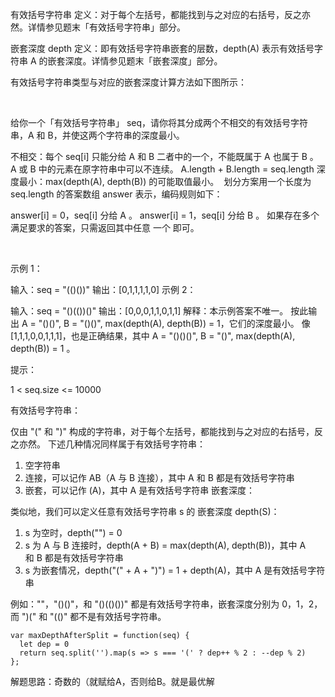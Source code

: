 有效括号字符串 定义：对于每个左括号，都能找到与之对应的右括号，反之亦然。详情参见题末「有效括号字符串」部分。

嵌套深度 depth 定义：即有效括号字符串嵌套的层数，depth(A) 表示有效括号字符串 A 的嵌套深度。详情参见题末「嵌套深度」部分。

有效括号字符串类型与对应的嵌套深度计算方法如下图所示：



 

给你一个「有效括号字符串」 seq，请你将其分成两个不相交的有效括号字符串，A 和 B，并使这两个字符串的深度最小。

不相交：每个 seq[i] 只能分给 A 和 B 二者中的一个，不能既属于 A 也属于 B 。
A 或 B 中的元素在原字符串中可以不连续。
A.length + B.length = seq.length
深度最小：max(depth(A), depth(B)) 的可能取值最小。 
划分方案用一个长度为 seq.length 的答案数组 answer 表示，编码规则如下：

answer[i] = 0，seq[i] 分给 A 。
answer[i] = 1，seq[i] 分给 B 。
如果存在多个满足要求的答案，只需返回其中任意 一个 即可。

 

示例 1：

输入：seq = "(()())"
输出：[0,1,1,1,1,0]
示例 2：

输入：seq = "()(())()"
输出：[0,0,0,1,1,0,1,1]
解释：本示例答案不唯一。
按此输出 A = "()()", B = "()()", max(depth(A), depth(B)) = 1，它们的深度最小。
像 [1,1,1,0,0,1,1,1]，也是正确结果，其中 A = "()()()", B = "()", max(depth(A), depth(B)) = 1 。 
 

提示：

1 < seq.size <= 10000
 

有效括号字符串：

仅由 "(" 和 ")" 构成的字符串，对于每个左括号，都能找到与之对应的右括号，反之亦然。
下述几种情况同样属于有效括号字符串：

  1. 空字符串
  2. 连接，可以记作 AB（A 与 B 连接），其中 A 和 B 都是有效括号字符串
  3. 嵌套，可以记作 (A)，其中 A 是有效括号字符串
嵌套深度：

类似地，我们可以定义任意有效括号字符串 s 的 嵌套深度 depth(S)：

  1. s 为空时，depth("") = 0
  2. s 为 A 与 B 连接时，depth(A + B) = max(depth(A), depth(B))，其中 A 和 B 都是有效括号字符串
  3. s 为嵌套情况，depth("(" + A + ")") = 1 + depth(A)，其中 A 是有效括号字符串

例如：""，"()()"，和 "()(()())" 都是有效括号字符串，嵌套深度分别为 0，1，2，而 ")(" 和 "(()" 都不是有效括号字符串。

```
var maxDepthAfterSplit = function(seq) {
  let dep = 0
  return seq.split('').map(s => s === '(' ? dep++ % 2 : --dep % 2)
};
```

解题思路：奇数的（就赋给A，否则给B。就是最优解